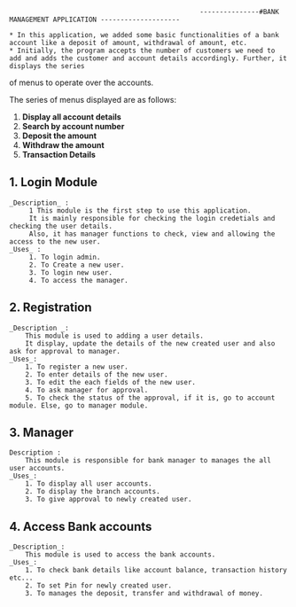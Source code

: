 

                                                    ---------------#BANK MANAGEMENT APPLICATION --------------------
    
    * In this application, we added some basic functionalities of a bank account like a deposit of amount, withdrawal of amount, etc.
    * Initially, the program accepts the number of customers we need to add and adds the customer and account details accordingly. Further, it displays the series 
of menus to operate over the accounts.

The series of menus displayed are as follows:

   1. **Display all account details**
   2. **Search by account number**
   3. **Deposit the amount**
   4. **Withdraw the amount**
   5. **Transaction Details**
   
## 1. Login Module
    _Description_ :
         1 This module is the first step to use this application.
         It is mainly responsible for checking the login credetials and checking the user details.
         Also, it has manager functions to check, view and allowing the access to the new user.
    _Uses_ : 
         1. To login admin.
         2. To Create a new user.
         3. To login new user.
         4. To access the manager.

## 2. Registration 
    _Description _: 
        This module is used to adding a user details. 
        It display, update the details of the new created user and also ask for approval to manager.
    _Uses_: 
        1. To register a new user.
        2. To enter details of the new user.
        3. To edit the each fields of the new user.
        4. To ask manager for approval.
        5. To check the status of the approval, if it is, go to account module. Else, go to manager module.
        
## 3. Manager
    Description : 
        This module is responsible for bank manager to manages the all user accounts.
    _Uses_:
        1. To display all user accounts.
        2. To display the branch accounts.
        3. To give approval to newly created user.

## 4. Access Bank accounts
    _Description_:
        This module is used to access the bank accounts.
    _Uses_: 
        1. To check bank details like account balance, transaction history etc...
        2. To set Pin for newly created user.
        3. To manages the deposit, transfer and withdrawal of money.


